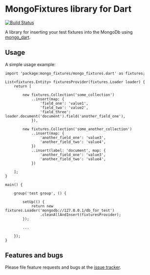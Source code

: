 # MongoFixtures library for Dart

[![Build Status](https://drone.io/github.com/vshushkov/mongo_fixtures/status.png)](https://drone.io/github.com/vshushkov/mongo_fixtures/latest)

A library for inserting your test fixtures into the MongoDb using [mongo_dart](https://pub.dartlang.org/packages/mongo_dart).

## Usage

A simple usage example:

    import 'package:mongo_fixtures/mongo_fixtures.dart' as fixtures;

    List<fixtures.Entity> fixturesProvider(fixtures.Loader loader) {
        return [

            new fixtures.Collection('some_collection')
                ..insert(map: {
                    'field_one': 'value1',
                    'field_two': 'value2',
                    'field_three': loader.document('document').field('another_field_one'),
                }),

            new fixtures.Collection('some_another_collection')
                ..insert(map: {
                    'another_field_one': 'value3',
                    'another_field_two': 'value4',
                })
                ..insert(label: 'document', map: {
                    'another_field_one': 'value3',
                    'another_field_two': 'value4',
                })

        ];
    }

    main() {

        group('test group', () {

            setUp(() {
                return new fixtures.Loader('mongodb://127.0.0.1/db_for_test')
                    .cleanAllAndInsert(fixturesProvider);
            });

            ...

        });
    }

## Features and bugs

Please file feature requests and bugs at the [issue tracker](https://github.com/vshushkov/mongo_fixtures/issues).
